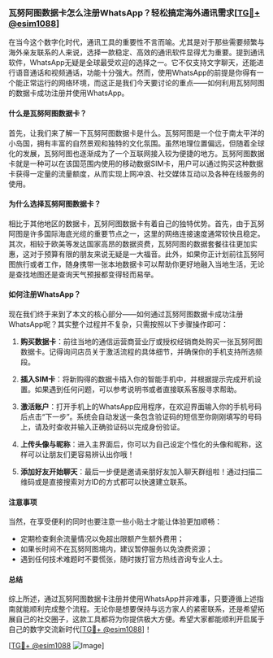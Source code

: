 ### 瓦努阿图数据卡怎么注册WhatsApp？轻松搞定海外通讯需求[[TG💪+ @esim1088](https://t.me/s/esim1088)]

在当今这个数字化时代，通讯工具的重要性不言而喻。尤其是对于那些需要频繁与海外亲友联系的人来说，选择一款稳定、高效的通讯软件显得尤为重要。提到通讯软件，WhatsApp无疑是全球最受欢迎的选择之一。它不仅支持文字聊天，还能进行语音通话和视频通话，功能十分强大。然而，使用WhatsApp的前提是你得有一个能正常运行的网络环境，而这正是我们今天要讨论的重点——如何利用瓦努阿图的数据卡成功注册并使用WhatsApp。

#### 什么是瓦努阿图数据卡？

首先，让我们来了解一下瓦努阿图数据卡是什么。瓦努阿图是一个位于南太平洋的小岛国，拥有丰富的自然景观和独特的文化氛围。虽然地理位置偏远，但随着全球化的发展，瓦努阿图也逐渐成为了一个互联网接入较为便捷的地方。瓦努阿图数据卡就是一种可以在该国范围内使用的移动数据SIM卡，用户可以通过购买这种数据卡获得一定量的流量额度，从而实现上网冲浪、社交媒体互动以及各种在线服务的使用。

#### 为什么选择瓦努阿图数据卡？

相比于其他地区的数据卡，瓦努阿图数据卡有着自己的独特优势。首先，由于瓦努阿图是许多国际海底光缆的重要节点之一，这里的网络连接速度通常较快且稳定。其次，相较于欧美等发达国家高昂的数据资费，瓦努阿图的数据套餐往往更加实惠，这对于预算有限的朋友来说无疑是一大福音。此外，如果你正计划前往瓦努阿图旅行或者工作，随身携带一张本地数据卡可以帮助你更好地融入当地生活，无论是查找地图还是查询天气预报都变得轻而易举。

#### 如何注册WhatsApp？

现在我们终于来到了本文的核心部分——如何通过瓦努阿图数据卡成功注册WhatsApp呢？其实整个过程并不复杂，只需按照以下步骤操作即可：

1. **购买数据卡**：前往当地的通信运营商营业厅或授权经销商处购买一张瓦努阿图数据卡。记得询问店员关于激活流程的具体细节，并确保你的手机支持所选频段。
   
2. **插入SIM卡**：将新购得的数据卡插入你的智能手机中，并根据提示完成开机设置。如果遇到任何问题，可以参考说明书或者直接联系客服寻求帮助。

3. **激活账户**：打开手机上的WhatsApp应用程序，在欢迎界面输入你的手机号码后点击“下一步”。系统会自动发送一条包含验证码的短信至你刚刚填写的号码上，请及时查收并输入正确验证码以完成身份验证。

4. **上传头像与昵称**：进入主界面后，你可以为自己设定个性化的头像和昵称，这样可以让朋友们更容易辨认出你哦！

5. **添加好友开始聊天**：最后一步便是邀请亲朋好友加入聊天群组啦！通过扫描二维码或是直接搜索对方ID的方式都可以快速建立联系。

#### 注意事项

当然，在享受便利的同时也要注意一些小贴士才能让体验更加顺畅：
- 定期检查剩余流量情况以免超出限额产生额外费用；
- 如果长时间不在瓦努阿图境内，建议暂停服务以免浪费资源；
- 遇到任何技术难题时不要慌张，随时拨打官方热线咨询专业人士。

#### 总结

综上所述，通过瓦努阿图数据卡注册并使用WhatsApp并非难事，只要遵循上述指南就能顺利完成整个流程。无论你是想要保持与远方家人的紧密联系，还是希望拓展自己的社交圈子，这款工具都将为你提供极大方便。希望大家都能顺利开启属于自己的数字交流新时代[[TG💪+ @esim1088](https://t.me/s/esim1088)]！

[[TG💪+ @esim1088](https://t.me/s/esim1088) ![Image](https://i.postimg.cc/4NQfJmqS/Snipaste-2025-05-13-00-14-12.png)]